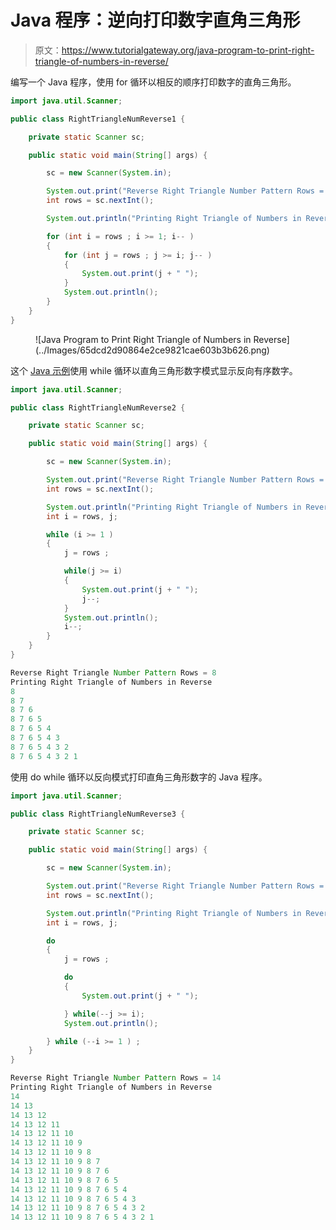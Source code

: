 # Java 程序：逆向打印数字直角三角形

> 原文：<https://www.tutorialgateway.org/java-program-to-print-right-triangle-of-numbers-in-reverse/>

编写一个 Java 程序，使用 for 循环以相反的顺序打印数字的直角三角形。

```java
import java.util.Scanner;

public class RightTriangleNumReverse1 {

	private static Scanner sc;

	public static void main(String[] args) {

		sc = new Scanner(System.in);	

		System.out.print("Reverse Right Triangle Number Pattern Rows = ");
		int rows = sc.nextInt();

		System.out.println("Printing Right Triangle of Numbers in Reverse");

		for (int i = rows ; i >= 1; i-- ) 
		{
			for (int j = rows ; j >= i; j-- ) 	
			{
				System.out.print(j + " ");
			}
			System.out.println();
		}
	}
}
```

<figure class="wp-block-image size-large">![Java Program to Print Right Triangle of Numbers in Reverse](../Images/65dcd2d90864e2ce9821cae603b3b626.png)</figure>

这个 [Java 示例](https://www.tutorialgateway.org/learn-java-programs/)使用 while 循环以直角三角形数字模式显示反向有序数字。

```java
import java.util.Scanner;

public class RightTriangleNumReverse2 {

	private static Scanner sc;

	public static void main(String[] args) {

		sc = new Scanner(System.in);	

		System.out.print("Reverse Right Triangle Number Pattern Rows = ");
		int rows = sc.nextInt();

		System.out.println("Printing Right Triangle of Numbers in Reverse");
		int i = rows, j;

		while (i >= 1 ) 
		{
			j = rows ;

			while(j >= i) 	
			{
				System.out.print(j + " ");
				j--;
			}
			System.out.println();
			i--;
		}
	}
}
```

```java
Reverse Right Triangle Number Pattern Rows = 8
Printing Right Triangle of Numbers in Reverse
8 
8 7 
8 7 6 
8 7 6 5 
8 7 6 5 4 
8 7 6 5 4 3 
8 7 6 5 4 3 2 
8 7 6 5 4 3 2 1 
```

使用 do while 循环以反向模式打印直角三角形数字的 Java 程序。

```java
import java.util.Scanner;

public class RightTriangleNumReverse3 {

	private static Scanner sc;

	public static void main(String[] args) {

		sc = new Scanner(System.in);	

		System.out.print("Reverse Right Triangle Number Pattern Rows = ");
		int rows = sc.nextInt();

		System.out.println("Printing Right Triangle of Numbers in Reverse");
		int i = rows, j;

		do
		{
			j = rows ;

			do	
			{
				System.out.print(j + " ");

			} while(--j >= i);
			System.out.println();

		} while (--i >= 1 ) ;
	}
}
```

```java
Reverse Right Triangle Number Pattern Rows = 14
Printing Right Triangle of Numbers in Reverse
14 
14 13 
14 13 12 
14 13 12 11 
14 13 12 11 10 
14 13 12 11 10 9 
14 13 12 11 10 9 8 
14 13 12 11 10 9 8 7 
14 13 12 11 10 9 8 7 6 
14 13 12 11 10 9 8 7 6 5 
14 13 12 11 10 9 8 7 6 5 4 
14 13 12 11 10 9 8 7 6 5 4 3 
14 13 12 11 10 9 8 7 6 5 4 3 2 
14 13 12 11 10 9 8 7 6 5 4 3 2 1 
```